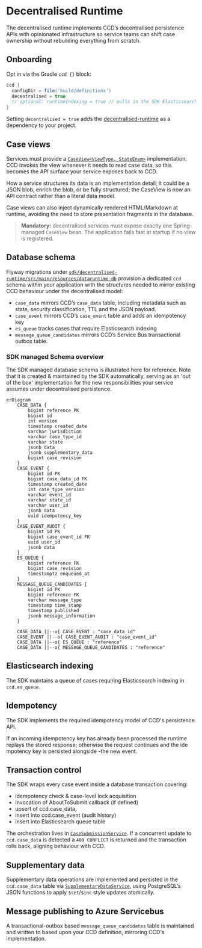 # Decentralised Runtime

The decentralised runtime implements CCD’s decentralised persistence APIs with opinionated infrastructure so service
teams can shift case ownership without rebuilding everything from scratch.

## Onboarding

Opt in via the Gradle `ccd {}` block:

```groovy
ccd {
  configDir = file('build/definitions')
  decentralised = true
  // optional: runtimeIndexing = true // pulls in the SDK Elasticsearch indexer
}
```

Setting `decentralised = true` adds the [decentralised-runtime](../sdk/decentralised-runtime) as a dependency to your project.

## Case views

Services must provide a [`CaseView<ViewType, StateEnum>`](../sdk/decentralised-runtime/src/main/java/uk/gov/hmcts/ccd/sdk/CaseView.java)
implementation. CCD invokes the view whenever it needs to read case data, so this becomes the API surface your service
exposes back to CCD.

How a service structures its data is an implementation detail; it could be a JSON blob, enrich the blob, or be
fully structured; the CaseView is now an API contract rather than a literal data model.

Case views can also inject dynamically rendered HTML/Markdown at runtime, avoiding the need to store presentation
fragments in the database.

> **Mandatory:** decentralised services must expose exactly one Spring-managed `CaseView` bean. The application fails fast
> at startup if no view is registered.

## Database schema

Flyway migrations under [`sdk/decentralised-runtime/src/main/resources/dataruntime-db`](../sdk/decentralised-runtime/src/main/resources/dataruntime-db)
provision a dedicated `ccd` schema within your application with the structures needed to mirror existing CCD behaviour under the decentralised model:

- `case_data` mirrors CCD’s `case_data` table, including metadata such as state, security classification, TTL and the JSON payload.
- `case_event` mirrors CCD’s `case_event` table and adds an idempotency key
- `es_queue` tracks cases that require Elasticsearch indexing 
- `message_queue_candidates` mirrors CCD’s Service Bus transactional outbox table.

### SDK managed Schema overview

The SDK managed database schema is illustrated here for reference. Note that it is created & maintained by the SDK automatically, serving as an 'out of the box' implementation for the new responsibilities your service assumes under decentralised persistence.

```mermaid
erDiagram
    CASE_DATA {
        bigint reference PK
        bigint id
        int version
        timestamp created_date
        varchar jurisdiction
        varchar case_type_id
        varchar state
        jsonb data
        jsonb supplementary_data
        bigint case_revision
    }
    CASE_EVENT {
        bigint id PK
        bigint case_data_id FK
        timestamp created_date
        int case_type_version
        varchar event_id
        varchar state_id
        varchar user_id
        jsonb data
        uuid idempotency_key
    }
    CASE_EVENT_AUDIT {
        bigint id PK
        bigint case_event_id FK
        uuid user_id
        jsonb data
    }
    ES_QUEUE {
        bigint reference FK
        bigint case_revision
        timestamptz enqueued_at
    }
    MESSAGE_QUEUE_CANDIDATES {
        bigint id PK
        bigint reference FK
        varchar message_type
        timestamp time_stamp
        timestamp published
        jsonb message_information
    }

    CASE_DATA ||--o{ CASE_EVENT : "case_data_id"
    CASE_EVENT ||--o{ CASE_EVENT_AUDIT : "case_event_id"
    CASE_DATA ||--o{ ES_QUEUE : "reference"
    CASE_DATA ||--o{ MESSAGE_QUEUE_CANDIDATES : "reference"
```

## Elasticsearch indexing

The SDK maintains a queue of cases requiring Elasticsearch indexing in `ccd.es_queue`.

## Idempotency

The SDK implements the required idempotency model of CCD's persistence API.

If an incoming idempotency key has already been processed the runtime replays the stored response; otherwise the request continues and the ide
mpotency key is persisted alongside
-the new event.

## Transaction control

The SDK wraps every case event inside a database transaction covering:

- idempotency check & case-level lock acquisition
- Invocation of AboutToSubmit callback (if defined)
- upsert of ccd.case_data,
- insert into ccd.case_event (audit history)
- insert into Elasticsearch queue table

The orchestration lives in [`CaseSubmissionService`](../sdk/decentralised-runtime/src/main/java/uk/gov/hmcts/ccd/sdk/CaseSubmissionService.java). If a concurrent update to `ccd.case_data` is detected a `409 CONFLICT` is returned and the transaction rolls back, aligning behaviour with CCD.

## Supplementary data

Supplementary data operations are implemented and persisted in the `ccd.case_data` table via [`SupplementaryDataService`](../sdk/decentralised-runtime/src/main/java/uk/gov/hmcts/ccd/sdk/SupplementaryDataService.java), using PostgreSQL’s JSON functions to apply `$set`/`$inc` style updates atomically.

## Message publishing to Azure Servicebus

A transactional-outbox based `message_queue_candidates` table is maintained and written to based upon your CCD definition, mirroring CCD's implementation.
